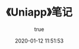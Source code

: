 ---
pageComponent: 
  name: Catalogue
  data: 
    path: 《Electron》笔记
    imgUrl: /img/web.png
    description: Electron的学习笔记
title: 《Uniapp》笔记
date: 2020-01-12 11:51:53
permalink: /note/electron
sidebar: false
article: false
comment: false
editLink: false
author: 
  name: 夜猫子
  link: https://github.com/zhushengjie123
titleTag: 
---